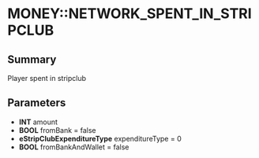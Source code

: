 # MONEY::NETWORK_SPENT_IN_STRIPCLUB

## Summary
Player spent in stripclub

## Parameters
* **INT** amount
* **BOOL** fromBank = false
* **eStripClubExpenditureType** expenditureType = 0
* **BOOL** fromBankAndWallet = false